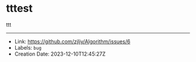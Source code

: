 # tttest

ttt

---

* Link: https://github.com/zjljy/Algorithm/issues/6
* Labels: `bug`
* Creation Date: 2023-12-10T12:45:27Z
